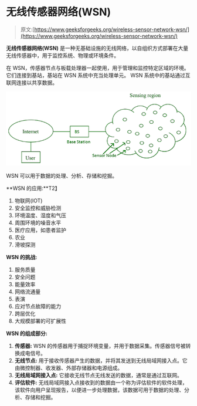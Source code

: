 # 无线传感器网络(WSN)

> 原文:[https://www.geeksforgeeks.org/wireless-sensor-network-wsn/](https://www.geeksforgeeks.org/wireless-sensor-network-wsn/)

**无线传感器网络(WSN)** 是一种无基础设施的无线网络，以自组织方式部署在大量无线传感器中，用于监控系统、物理或环境条件。

在 WSN，传感器节点与板载处理器一起使用，用于管理和监控特定区域的环境。它们连接到基站，基站在 WSN 系统中充当处理单元。
WSN 系统中的基站通过互联网连接以共享数据。

![](img/3f1a018668f30757b8a22816039c977d.png)

WSN 可以用于数据的处理、分析、存储和挖掘。

**WSN 的应用:**T2】

1.  物联网(IOT)
2.  安全监控和威胁检测
3.  环境温度、湿度和气压
4.  周围环境的噪音水平
5.  医疗应用，如患者监护
6.  农业
7.  滑坡探测

**WSN 的挑战:**

1.  服务质量
2.  安全问题
3.  能量效率
4.  网络流通量
5.  表演
6.  应对节点故障的能力
7.  跨层优化
8.  大规模部署的可扩展性

**WSN 的组成部分:**

1.  **传感器:**
    WSN 的传感器用于捕捉环境变量，并用于数据采集。传感器信号被转换成电信号。
2.  **无线节点:**
    用于接收传感器产生的数据，并将其发送到无线局域网接入点。它由微控制器、收发器、外部存储器和电源组成。
3.  **无线局域网接入点:**
    它接收无线节点无线发送的数据，通常是通过互联网。
4.  **评估软件:**
    无线局域网接入点接收到的数据由一个称为评估软件的软件处理，该软件向用户呈现报告，以便进一步处理数据，该数据可用于数据的处理、分析、存储和挖掘。